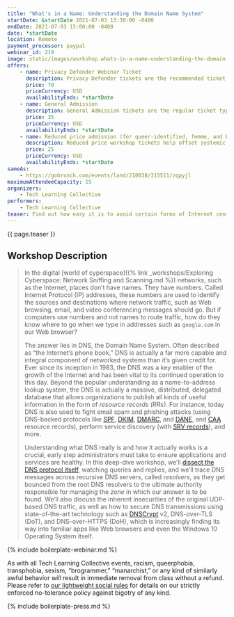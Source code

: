 ```yaml
---
title: "What's in a Name: Understanding the Domain Name System"
startDate: &startDate 2021-07-03 13:30:00 -0400
endDate: 2021-07-03 15:00:00 -0400
date: *startDate
location: Remote
payment_processor: paypal
webinar_id: 219
image: static/images/workshop.whats-in-a-name-understanding-the-domain-name-system.rectangle.jpg
offers:
    - name: Privacy Defender Webinar Ticket
      description: Privacy Defender tickets are the recommended ticket type for those who can afford to help fund the digital security and online privacy advocacy communities with their financial resources, are attending the workshop with the support of their employers or other backers, or have other resources available to them. Purchasing tickets at this level makes it possible for us to offer reduced price tickets to those in need.
      price: 70
      priceCurrency: USD
      availabilityEnds: *startDate
    - name: General Admission
      description: General Admission tickets are the regular ticket type intended for members of the general public.
      price: 35
      priceCurrency: USD
      availabilityEnds: *startDate
    - name: Reduced price admission (for queer-identified, femme, and BIPOC people)
      description: Reduced price workshop tickets help offset systemic biases prevalent in society and in the technology sector especially.
      price: 25
      priceCurrency: USD
      availabilityEnds: *startDate
sameAs:
    - https://gobrunch.com/events/land/210038/315511/zqpyjl
maximumAttendeeCapacity: 15
organizers:
    - Tech Learning Collective
performers:
    - Tech Learning Collective
teaser: Find out how easy it is to avoid certain forms of Internet censorship, phishing attacks, or network outages in this primer to the Domain Name System or DNS. Far from being just a way to translate names like Google.com into IP addresses, the DNS is actually a massively distributed, delegated database capable of housing all sorts of information. For administrators and programmers, understanding DNS is a crucial step to ensuring the health of applications and services. But it's also one of the components of Internet networking most visible to users. This workshop will discuss recursive resolvers, anti-spam DNS resource records, and state-of-the-art security protocols such as DNS-over-HTTPS.
---
```


{{ page.teaser }}

## Workshop Description

> In the digital [world of cyperspace]({% link _workshops/Exploring Cyberspace: Network Sniffing and Scanning.md %}) networks, such as the Internet, places don&rsquo;t have names. They have numbers. Called Internet Protocol (IP) addresses, these numbers are used to identify the sources and destinations where network traffic, such as Web browsing, email, and video conferencing messages should go. But if computers use numbers and not names to route traffic, how do they know where to go when we type in addresses such as `google.com` in our Web browser?
>
> The answer lies in DNS, the Domain Name System. Often described as &ldquo;the Internet&rsquo;s phone book,&rdquo; DNS is actually a far more capable and integral component of networked systems than it&rsquo;s given credit for. Ever since its inception in 1983, the DNS was a key enabler of the growth of the Internet and has been vital to its continued operation to this day. Beyond the popular understanding as a name-to-address lookup system, the DNS is actually a massive, distributed, delegated database that allows organizations to publish all kinds of useful information in the form of *resource records (RRs)*. For instance, today DNS is also used to fight email spam and phishing attacks (using DNS-backed protocols like [SPF](https://en.wikipedia.org/wiki/Sender_Policy_Framework), [DKIM](https://en.wikipedia.org/wiki/DomainKeys_Identified_Mail), [DMARC](https://en.wikipedia.org/wiki/DMARC), and [DANE](https://en.wikipedia.org/wiki/DNS-based_Authentication_of_Named_Entities), and [CAA](https://en.wikipedia.org/wiki/DNS_Certification_Authority_Authorization) resource records), perform service discovery (with [SRV records](https://en.wikipedia.org/wiki/SRV_record)), and more.
>
> Understanding what DNS really is and how it actually works is a crucial, early step administrators must take to ensure applications and services are healthy. In this deep-dive workshop, we&rsquo;ll [dissect the DNS protocol itself](https://powerdns.org/hello-dns/basic.md.html), watching queries and replies, and we&rsquo;ll trace DNS messages across recursive DNS servers, called *resolvers*, as they get bounced from the root DNS resolvers to the ultimate authority responsible for managing the *zone* in which our answer is to be found. We&rsquo;ll also discuss the inherent insecurities of the original UDP-based DNS traffic, as well as how to secure DNS transmissions using state-of-the-art technology such as [DNSCrypt](https://dnscrypt.info/) v2, DNS-over-TLS (DoT), and DNS-over-HTTPS (DoH), which is increasingly finding its way into familiar apps like Web browsers and even the Windows 10 Operating System itself.

{% include boilerplate-webinar.md %}

As with all Tech Learning Collective events, racism, queerphobia, transphobia, sexism, &ldquo;brogrammer,&rdquo; &ldquo;manarchist,&rdquo; or any kind of similarly awful behavior *will* result in immediate removal from class without a refund. Please refer to [our lightweight social rules](https://github.com/AnarchoTechNYC/meta/wiki/Social-rules) for details on our strictly enforced no-tolerance policy against bigotry of any kind.

{% include boilerplate-press.md %}
